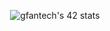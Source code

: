 <p align="center">
<img src="https://badge42.vercel.app/api/v2/cli4ewy24004008l5khlx82tq/stats?cursusId=21&coalitionId=284" alt="gfantech's 42 stats" /></a> </div>
</p>
